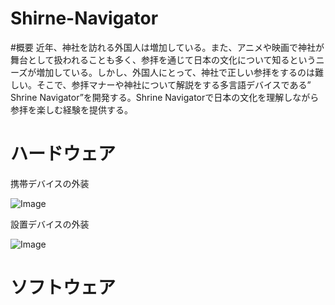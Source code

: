 # Shirne-Navigator

#概要
近年、神社を訪れる外国人は増加している。また、アニメや映画で神社が舞台として扱われることも多く、参拝を通じて日本の文化について知るというニーズが増加している。しかし、外国人にとって、神社で正しい参拝をするのは難しい。そこで、参拝マナーや神社について解説をする多言語デバイスである” Shrine Navigator”を開発する。Shrine Navigatorで日本の文化を理解しながら参拝を楽しむ経験を提供する。

# ハードウェア
携帯デバイスの外装

![Image](https://github.com/user-attachments/assets/b23beb7a-1edc-4f80-b105-2f1c29e002ec)

設置デバイスの外装

![Image](https://github.com/user-attachments/assets/07b743d7-4121-45de-ba78-4709ceaa47eb)

# ソフトウェア
